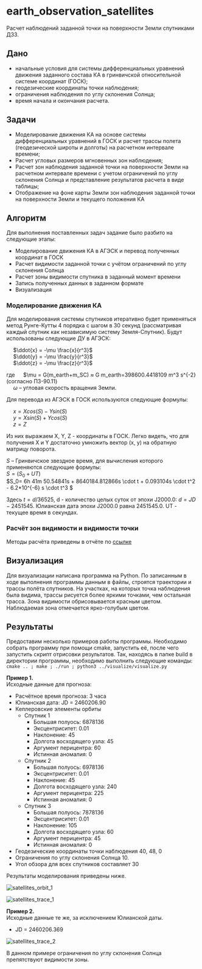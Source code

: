 # earth_observation_satellites
Расчет наблюдений заданной точки на поверхности Земли спутниками ДЗЗ.

## Дано
- начальные условия для системы дифференциальных уравнений движения заданного состава КА в гринвичской относительной системе координат (ГОСК);
- геодезические координаты точки наблюдения;
- ограничения наблюдения по углу склонения Солнца;
- время начала и окончания расчета.

## Задачи
- Моделирование движения КА на основе системы дифференциальных уравнений в ГОСК и расчет трассы полета (геодезической широты и долготы) на расчетном интервале времени;
- Расчет угловых размеров мгновенных зон наблюдения;
- Расчет зон наблюдения заданной точки на поверхности Земли на расчетном интервале времени с учетом ограничений по углу склонения Солнца и представление результатов расчета в виде таблицы;
- Отображение на фоне карты Земли зон наблюдения заданной точки на поверхности Земли и текущего положения КА

## Алгоритм
Для выполнения поставленных задач задание было разбито на следующие этапы:
- Моделирование движения КА в АГЭСК и перевод полученных координат в ГОСК
- Расчет видимости заданной точки с учётом ограничений по углу склонения Солнца
- Расчет зоны видимости спутника в заданный момент времени
- Запись полученных данных в заданном формате
- Визуализация 

### Моделирование движения КА
Для моделирования системы спутников итеративно будет применяться метод Рунге-Кутты 4 порядка с шагом в 30 секунд (рассматривая каждый спутник как независимую систему Земля-Спутник). 
Будут использованы следующие ДУ в АГЭСК: 

&emsp; $\ddot{x} = -\mu \frac{x}{r^3}$ \
&emsp; $\ddot{y} = -\mu \frac{y}{r^3}$ \
&emsp; $\ddot{z} = -\mu \frac{z}{r^3}$ 

где
&emsp; $\mu = G(m_earth+m_SC) ≈ G m_earth=398600.4418109 m^3 s^{-2}  (согласно ПЗ-90.11) \
&emsp; $\omega$ – угловая скорость вращения Земли.

Для перевода из АГЭСК в ГОСК используются следующие формулы:

&emsp; $x = X cos(S) - Y sin(S)$ \
&emsp; $y = X sin(S) + Y cos(S)$ \
&emsp; $z = Z$ 

Из них выражаем X, Y, Z - координаты в ГОСК. Легко видеть, что для получения X и Y достаточно умножить вектор (x, y) на обратную матрицу поворота.

$S$ – Гринвичское звездное время, для вычисления которого применяются следующие формулы: \
$S=(S_0+UT)$ \
$S_0= 6h 41m 50.54841s + 8640184.812866s \cdot t + 0.093104s \cdot t^2 - 6.2*10^{-6} s \cdot t^3 $

Здесь $t=d/36525$, d - количество целых суток от эпохи J2000.0: $d = JD - 2451545$. Юлианская дата эпохи J2000.0 равна 2451545.0. UT - текущее время в секундах.

### Расчёт зон видимости и видимости точки
Методы расчёта приведены в отчёте по [ссылке](https://docs.google.com/document/d/1PuSHMyRQongVIhd1YL1GoUV1zVNPdF1jL89NMzoKtUs/edit?usp=sharing)

## Визуализация
Для визуализации написана программа на Python. По записанным в ходе выполнения программы данным в файлы, строятся траектории и трассы полёта спутников. На участках, на которых точка наблюдения была видима, трассы рисуется более яркими точками, чем остальная трасса. Зона видимости обрисовывается красным цветом. Наблюдаемая зона отмечается ярко-голубым цветом.

## Результаты
Предоставим несколько примеров работы программы. Необходимо собрать программу при помощи cmake, запустить её, после чего запустить скрипт отрисовки результатов. Так, находясь в папке build в директории программы, необходимо выполнить следующие команды: `cmake .. ; make ; ./run ; python3 ../visualize/visualize.py`

__Пример 1.__ \
Исходные данные для прогноза:
- Расчётное время прогноза: 3 часа
- Юлианская дата: JD = 2460206.90 
- Кеплеровские элементы орбиты
  - Спутник 1
    - Большая полуось: 6878136
    - Эксцентриситет: 0.01
    - Наклонение: 45
    - Долгота восходящего узла: 45
    - Аргумент перицентра: 60
    - Истинная аномалия: 0
  - Спутник 2
    - Большая полуось: 6978136
    - Эксцентриситет: 0.01
    - Наклонение: 45
    - Долгота восходящего узла: 240
    - Аргумент перицентра: 225
    - Истинная аномалия: 0
  - Спутник 3
    - Большая полуось: 7878136
    - Эксцентриситет: 0.01
    - Наклонение: 105
    - Долгота восходящего узла: 60
    - Аргумент перицентра: 45
    - Истинная аномалия: 0
- Геодезические координаты точки наблюдения 40, 48, 0
- Ограничения по углу склонения Солнца 10. 
- Угол обзора для всех спутников составляет 30

Результаты моделирования приведены ниже.

![satellites_orbit_1](https://github.com/u5ele55/earth_observation_satellites/assets/99137907/aad8e198-5c88-4926-8244-2cc7d908b9ea)

![satellites_trace_1](https://github.com/u5ele55/earth_observation_satellites/assets/99137907/90afb7a9-0485-4db0-93ff-3aa86aefba23)


__Пример 2.__ \
Исходные данные те же, за исключением Юлианской даты.
- JD = 2460206.369

![satellites_trace_2](https://github.com/u5ele55/earth_observation_satellites/assets/99137907/dcbd621d-e6d0-444f-835c-423eb5a0e2bd)

В данном примере ограничения по углу склонения Солнца препятствуют видимости зоны.
